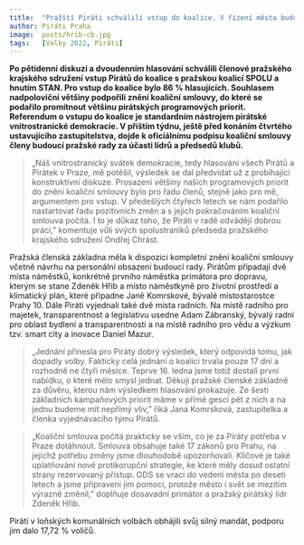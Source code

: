 ```yaml
---
title:  "Pražští Piráti schválili vstup do koalice. V řízení města budou pokračovat na čtyřech klíčových pozicích"
author: Piráti Praha
image:  posts/hrib-cb.jpg
tags:   [Volby 2022, Piráti]
---
```


**Po pětidenní diskuzi a dvoudenním hlasování schválili členové pražského krajského sdružení vstup Pirátů do koalice s pražskou koalicí SPOLU a hnutím STAN. Pro vstup do koalice bylo 86 % hlasujících. Souhlasem nadpoloviční většiny podpořili znění koaliční smlouvy, do které se podařilo promítnout většinu pirátských programových priorit. Referendum o vstupu do koalice je standardním nástrojem pirátské vnitrostranické demokracie. V příštím týdnu, ještě před konáním čtvrtého ustavujícího zastupitelstva, dojde k oficiálnímu podpisu koaliční smlouvy členy budoucí pražské rady za účasti lídrů a předsedů klubů.** 

> „Náš vnitrostranický svátek demokracie, tedy hlasování všech Pirátů a Pirátek v Praze, mě potěšil, výsledek se dal předvídat už z probíhající konstruktivní diskuze. Prosazení většiny našich programových priorit do znění koaliční smlouvy bylo pro řadu členů, stejně jako pro mě, argumentem pro vstup. V předešlých čtyřech letech se nám podařilo nastartovat řadu pozitivních změn a s jejich pokračováním koaliční smlouva počítá. I to je důkaz toho, že Piráti v radě odvádějí dobrou práci,” komentuje vůli svých spolustraníků předseda pražského krajského sdružení Ondřej Chrást.

Pražská členská základna měla k dispozici kompletní znění koaliční smlouvy včetně návrhu na personální obsazení budoucí rady. Pirátům připadají dvě místa náměstků, konkrétně prvního náměstka primátora pro dopravu, kterým se stane Zdeněk Hřib a místo náměstkyně pro životní prostředí a klimatický plán, které připadne Janě Komrskové, bývalé místostarostce Prahy 10. Dále Piráti vyjednali také dvě místa radních. Na místě radního pro majetek, transparentnost a legislativu usedne Adam Zábranský, bývalý radní pro oblast bydlení a transparentnosti a na místě radního pro vědu a výzkum tzv. smart city a inovace Daniel Mazur.

> „Jednání přinesla pro Piráty dobrý výsledek, který odpovídá tomu, jak dopadly volby. Fakticky celá jednání o koalici trvala pouze 17 dní a rozhodně ne čtyři měsíce. Teprve 16. ledna jsme totiž dostali první nabídku, o které mělo smysl jednat. Děkuji pražské členské základně za důvěru, kterou nám výsledkem hlasování prokazuje. Ze šesti základních kampaňových priorit máme v přímé gesci pět z nich a na jednu budeme mít nepřímý vliv,” říká Jana Komrsková, zastupitelka a členka vyjednávacího týmu Pirátů. 

> „Koaliční smlouva počítá prakticky se vším, co je za Piráty potřeba v Praze dotáhnout. Smlouva obsahuje také 17 zákonů pro Prahu, na jejichž potřebu změny jsme dlouhodobě upozorňovali. Klíčové je také uplatňování nové protikorupční strategie, ke které měly dosud ostatní strany rezervovaný přístup. ODS se vrací do vedení města po deseti letech a jsme připraveni jim pomoci, protože město i svět se mezitím výrazně změnil,” doplňuje dosavadní primátor a pražský pirátský lídr Zdeněk Hřib. 

Piráti v loňských komunálních volbách obhájili svůj silný mandát, podporu jim dalo 17,72 % voličů. 
